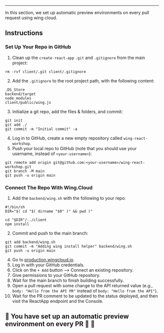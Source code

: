 
---
In this section, we set up automatic preview environments on every pull request using wing cloud.

## Instructions

### Set Up Your Repo in GitHub

1. Clean up the `create-react-app` `.git` and `.gitignore` from the main project:
```
rm -rvf client/.git client/.gitignore
```
2. Add the `.gitignore` to the root project path, with the following content:
```
.DS_Store
backend/target
node_modules
client/public/wing.js
 ```
3. Initialize a git repo, add the files & folders, and commit:
```
git init
git add ./
git commit -m "Initial commit" -a 
```
4. Log in to GitHub, create a new empty repository called `wing-react-workshop`.
5. Push your local repo to GitHub (note that you should use your username, instead of `<your-username>`):
```
git remote add origin git@github.com:<your-username>/wing-react-workshop.git
git branch -M main
git push -u origin main
```

### Connect The Repo With Wing.Cloud

1. Add the `backend/wing.sh` with the following to your repo:
```
#!/bin/sh
DIR="$( cd "$( dirname "$0" )" && pwd )"

cd "$DIR"/../client
npm install
```
2. Commit and push to the main branch:
```
git add backend/wing.sh
git commit -m "Adding wing install helper" backend/wing.sh
git push -u origin main
```
4. Go to [production.wingcloud.io](https://production.wingcloud.io/).
5. Log in with your GitHub credentials.
6. Click on the `+ Add` button --> Connect an existing repository.
7. Give permissions to your GitHub repository.
8. Wait for the main branch to finish building successfully.
9. Open a pull request with some change to the API returned value (e.g., `body: "Hello from the API PR"` instead of `body: "Hello from the API"`).
10. Wait for the PR comment to be updated to the status deployed, and then visit the ReactApp endpoint and the Console.

🚀 You have set up an automatic preview environment on every PR 🤯 🚀
---
